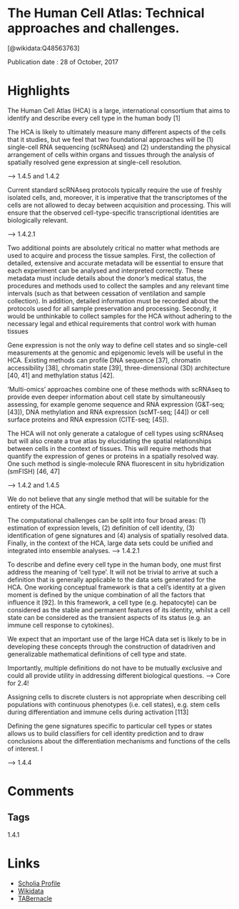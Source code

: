 
The Human Cell Atlas: Technical approaches and challenges.
==========================================================
  
  [@wikidata:Q48563763]  
  
Publication date : 28 of October, 2017  

# Highlights

The Human Cell Atlas (HCA) is a large, international consortium
that aims to identify and describe every cell type in the human
body [1]

The HCA is likely to ultimately
measure many different aspects of the cells that it studies, but we
feel that two foundational approaches will be (1) single-cell RNA
sequencing (scRNAseq) and (2) understanding the physical arrangement of cells within organs and tissues through the analysis
of spatially resolved gene expression at single-cell resolution.

--> 1.4.5 and 1.4.2


Current standard
scRNAseq protocols typically require the use of freshly isolated
cells, and, moreover, it is imperative that the transcriptomes of
the cells are not allowed to decay between acquisition and processing. This will ensure that the observed cell-type-specific
transcriptional identities are biologically relevant.

--> 1.4.2.1

Two additional points are absolutely critical no matter what
methods are used to acquire and process the tissue samples.
First, the collection of detailed, extensive and accurate metadata
will be essential to ensure that each experiment can be analysed
and interpreted correctly. These metadata must include details
about the donor’s medical status, the procedures and methods
used to collect the samples and any relevant time intervals (such
as that between cessation of ventilation and sample collection).
In addition, detailed information must be recorded about the
protocols used for all sample preservation and processing.
Secondly, it would be unthinkable to collect samples for the HCA
without adhering to the necessary legal and ethical requirements
that control work with human tissues

Gene expression is not the only way to define cell states and
so single-cell measurements at the genomic and epigenomic
levels will be useful in the HCA. Existing methods can profile
DNA sequence [37], chromatin accessibility [38], chromatin state
[39], three-dimensional (3D) architecture [40, 41] and methylation status [42]. 

‘Multi-omics’ approaches combine one of these
methods with scRNAseq to provide even deeper information
about cell state by simultaneously assessing, for example genome sequence and RNA expression (G&T-seq; [43]), DNA methylation and RNA expression (scMT-seq; [44]) or cell surface
proteins and RNA expression (CITE-seq; [45]).


The HCA will not only generate a catalogue of cell types using
scRNAseq but will also create a true atlas by elucidating the spatial
relationships between cells in the context of tissues. This will require methods that quantify the expression of genes or proteins in
a spatially resolved way. One such method is single-molecule RNA
fluorescent in situ hybridization (smFISH) [46, 47]

--> 1.4.2 and 1.4.5

We do not believe that any single method that will be suitable for the entirety of the HCA. 

The computational challenges can be split into four broad areas:
(1) estimation of expression levels, (2) definition of cell identity,
(3) identification of gene signatures and (4) analysis of spatially
resolved data. Finally, in the context of the HCA, large data sets
could be unified and integrated into ensemble analyses.
--> 1.4.2.1


To describe and define every cell type in the human body, one
must first address the meaning of ‘cell type’. It will not be trivial
to arrive at such a definition that is generally applicable to the
data sets generated for the HCA. One working conceptual
framework is that a cell’s identity at a given moment is defined
by the unique combination of all the factors that influence it
[92]. In this framework, a cell type (e.g. hepatocyte) can be considered as the stable and permanent features of its identity,
whilst a cell state can be considered as the transient aspects of
its status (e.g. an immune cell response to cytokines). 

We expect that an important use of the large HCA data set is likely to be in developing these concepts through the construction of datadriven and generalizable mathematical definitions of cell type and state.

Importantly, multiple definitions do not have to be mutually exclusive and could all provide utility in addressing different biological questions.
--> Core for 2.4!

Assigning cells to discrete clusters is not appropriate when describing cell
populations with continuous phenotypes (i.e. cell states), e.g. stem
cells during differentiation and immune cells during activation
[113]



Defining the gene signatures specific to particular cell types or
states allows us to build classifiers for cell identity prediction
and to draw conclusions about the differentiation mechanisms
and functions of the cells of interest. I

--> 1.4.4
# Comments

## Tags
1.4.1
# Links
  
 * [Scholia Profile](https://scholia.toolforge.org/work/Q48563763)  
 * [Wikidata](https://www.wikidata.org/wiki/Q48563763)  
 * [TABernacle](https://tabernacle.toolforge.org/?#/tab/manual/Q48563763/P921%3BP4510)  
